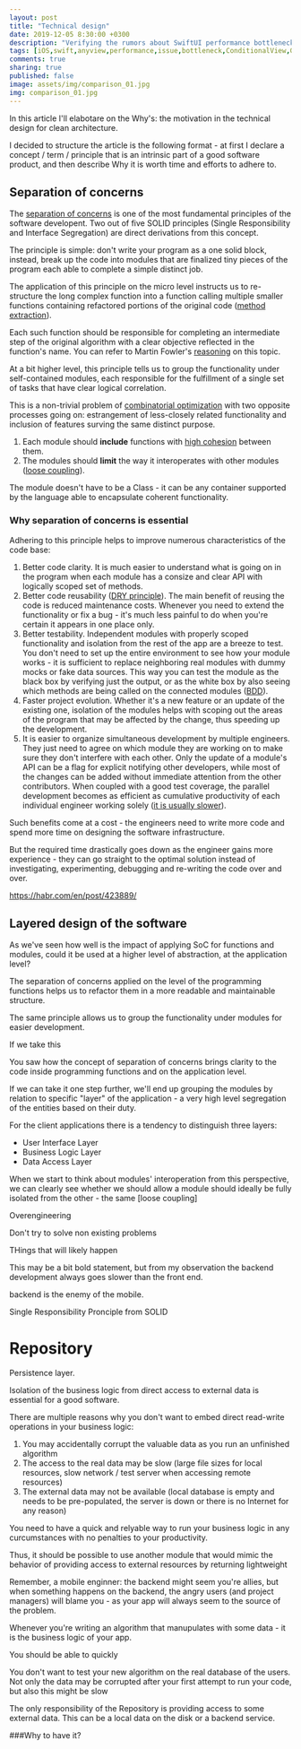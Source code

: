 ```yaml
---
layout: post
title: "Technical design"
date: 2019-12-05 8:30:00 +0300
description: "Verifying the rumors about SwiftUI performance bottlenecks"
tags: [iOS,swift,anyview,performance,issue,bottleneck,ConditionalView,Group,equatable,EquatableView]
comments: true
sharing: true
published: false
image: assets/img/comparison_01.jpg
img: comparison_01.jpg
---
```



In this article I'll elabotare on the Why's: the motivation in the technical design for clean architecture.

I decided to structure the article is the following format - at first I declare a concept / term / principle that is an intrinsic part of a good software product, and then describe Why it is worth time and efforts to adhere to.

## Separation of concerns

The [separation of concerns](https://en.wikipedia.org/wiki/Separation_of_concerns) is one of the most fundamental principles of the software developent. Two out of five SOLID principles (Single Responsibility and Interface Segregation) are direct derivations from this concept.

The principle is simple: don't write your program as a one solid block, instead, break up the code into modules that are finalized tiny pieces of the program each able to complete a simple distinct job.

The application of this principle on the micro level instructs us to re-structure the long complex function into a function calling multiple smaller functions containing refactored portions of the original code ([method extraction](https://refactoring.guru/extract-method)).

Each such function should be responsible for completing an intermediate step of the original algorithm with a clear objective reflected in the function's name. You can refer to Martin Fowler's [reasoning](https://martinfowler.com/bliki/FunctionLength.html) on this topic.

At a bit higher level, this principle tells us to group the functionality under self-contained modules, each responsible for the fulfillment of a single set of tasks that have clear logical correlation.

This is a non-trivial problem of [combinatorial optimization](https://en.wikipedia.org/wiki/Combinatorial_optimization) with two opposite processes going on: estrangement of less-closely related functionality and inclusion of features surving the same distinct purpose. 

1. Each module should **include** functions with [high cohesion](https://en.wikipedia.org/wiki/Cohesion_(computer_science)) between them.
2. The modules should **limit** the way it interoperates with other modules ([loose coupling](https://en.wikipedia.org/wiki/Coupling_(computer_programming))).

The module doesn't have to be a Class - it can be any container supported by the language able to encapsulate coherent functionality.

### Why separation of concerns is essential

Adhering to this principle helps to improve numerous characteristics of the code base:

1. Better code clarity. It is much easier to understand what is going on in the program when each module has a consize and clear API with logically scoped set of methods.
2. Better code reusability ([DRY principle](https://en.wikipedia.org/wiki/Don%27t_repeat_yourself)). The main benefit of reusing the code is reduced maintenance costs. Whenever you need to extend the functionality or fix a bug - it's much less painful to do when you're certain it appears in one place only.
3. Better testability. Independent modules with properly scoped functionality and isolation from the rest of the app are a breeze to test. You don't need to set up the entire environment to see how your module works - it is sufficient to replace neighboring real modules with dummy mocks or fake data sources. This way you can test the module as the black box by verifying just the output, or as the white box by also seeing which methods are being called on the connected modules ([BDD](https://en.wikipedia.org/wiki/Behavior-driven_development)).
4. Faster project evolution. Whether it's a new feature or an update of the existing one, isolation of the modules helps with scoping out the areas of the program that may be affected by the change, thus speeding up the development.
5. It is easier to organize simultaneous development by multiple engineers. They just need to agree on which module they are working on to make sure they don't interfere with each other. Only the update of a module's API can be a flag for explicit notifying other developers, while most of the changes can be added without immediate attention from the other contributors. When coupled with a good test coverage, the parallel development becomes as efficient as cumulative productivity of each individual engineer working solely ([it is usually slower](https://en.wikipedia.org/wiki/The_Mythical_Man-Month)).

Such benefits come at a cost - the engineers need to write more code and spend more time on designing the software infrastructure.

But the required time drastically goes down as the engineer gains more experience - they can go straight to the optimal solution instead of investigating, experimenting, debugging and re-writing the code over and over.

https://habr.com/en/post/423889/

## Layered design of the software


As we've seen how well is the impact of applying SoC for functions and modules, could it be used at a higher level of abstraction, at the application level?


The separation of concerns applied on the level of the programming functions helps us to refactor them in a more readable and maintainable structure.

The same principle allows us to group the functionality under modules for easier development.

If we take this 

You saw how the concept of separation of concerns brings clarity to the code inside programming functions and on the application level.

If we can take it one step further, we'll end up grouping the modules by relation to specific "layer" of the application - a very high level segregation of the entities based on their duty.

For the client applications there is a tendency to distinguish three layers:

* User Interface Layer
* Business Logic Layer
* Data Access Layer

When we start to think about modules' interoperation from this perspective, we can clearly see whether we should allow a module should ideally be fully isolated from the other - the same [loose coupling]

Overengineering

Don't try to solve non existing problems

THings that will likely happen

This may be a bit bold statement, but from my observation the backend development always goes slower than the front end.

backend is the enemy of the mobile.


Single Responsibility Pronciple from SOLID

# Repository

Persistence layer.

Isolation of the business logic from direct access to external data is essential for a good software.

There are multiple reasons why you don't want to embed direct read-write operations in your business logic:

1. You may accidentally corrupt the valuable data as you run an unfinished algorithm
2. The access to the real data may be slow (large file sizes for local resources, slow network / test server when accessing remote resources)
3. The external data may not be available (local database is empty and needs to be pre-populated, the server is down or there is no Internet for any reason)

You need to have a quick and relyable way to run your business logic in any curcumstances with no penalties to your productivity.

Thus, it should be possible to use another module that would mimic the behavior of providing access to external resources by returning lightweight 


Remember, a mobile enginner: the backend might seem you're allies, but when something happens on the backend, the angry users (and project managers) will blame you - as your app will always seem to the source of the problem.

Whenever you're writing an algorithm that manupulates with some data - it is the business logic of your app.

You should be able to quickly 

You don't want to test your new algorithm on the real database of the users. Not only the data may be corrupted after your first attempt to run your code, but also this might be slow

The only responsibility of the Repository is providing access to some external data. This can be a local data on the disk or a backend service.



###Why to have it?


